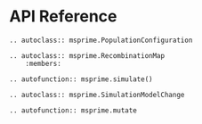 # API Reference


```{eval-rst}
.. autoclass:: msprime.PopulationConfiguration
```

```{eval-rst}
.. autoclass:: msprime.RecombinationMap
    :members:
```

```{eval-rst}
.. autofunction:: msprime.simulate()
```

```{eval-rst}
.. autoclass:: msprime.SimulationModelChange
```

```{eval-rst}
.. autofunction:: msprime.mutate
```

